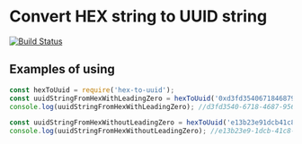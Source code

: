 # Convert HEX string to UUID string

[![Build Status](https://travis-ci.org/DeRain/hex-to-uuid.svg?branch=master)](https://travis-ci.org/DeRain/hex-to-uuid)

## Examples of using

```javascript
const hexToUuid = require('hex-to-uuid');
const uuidStringFromHexWithLeadingZero = hexToUuid('0xd3fd354067184687956bc8618a26e335');
console.log(uuidStringFromHexWithLeadingZero); //d3fd3540-6718-4687-956b-c8618a26e335

const uuidStringFromHexWithoutLeadingZero = hexToUuid('e13b23e91dcb41c8ab0be65b84161d20');
console.log(uuidStringFromHexWithoutLeadingZero); //e13b23e9-1dcb-41c8-ab0b-e65b84161d20
```
